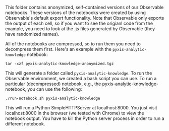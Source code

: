This folder contains anonymized, self-contained versions of our Observable
notebooks.  These versions of the notebooks were created by using Observable's
default export functionality. Note that Observable only exports the output of
each cell, so if you want to see the origianl code from the example, you need
to look at the .js files generated by Observable (they have randomized names).

All of the notebooks are compressed, so to run them you need to decompress them
first. Here's an example with the `pyxis-analytic-knowledge` notebook:
```
tar -xzf pyxis-analytic-knowledge-anonymized.tgz
```

This will generate a folder called `pyxis-analytic-knowledge`. To run the
Observable environment, we created a bash script you can use. To run a
particular (decompressed) notebook, e.g., the
pyxis-analytic-knowledge-notebook, you can use the following:
```
./run-notebook.sh pyxis-analytic-knowledge
```

This will run a Python SimpleHTTPServer at localhost:8000. You just visit
localhost:8000 in the browser (we tested with Chrome) to view the notebook
output. You have to kill the Python server process in order to run a different
notebook.

